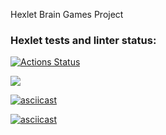 Hexlet Brain Games Project
### Hexlet tests and linter status:
[![Actions Status](https://github.com/MaxKtv/python-project-49/actions/workflows/hexlet-check.yml/badge.svg)](https://github.com/MaxKtv/python-project-49/actions)

<a href="https://codeclimate.com/github/MaxKtv/python-project-49/maintainability"><img src="https://api.codeclimate.com/v1/badges/107a15731a1ffe0766fa/maintainability" /></a>

[![asciicast](https://asciinema.org/a/2sbk6muZk7BQCXt13IyfcWfib.svg)](https://asciinema.org/a/2sbk6muZk7BQCXt13IyfcWfib)

[![asciicast](https://asciinema.org/a/K9SYt8y6JZF3q7SA9I9BLmvX0.svg)](https://asciinema.org/a/K9SYt8y6JZF3q7SA9I9BLmvX0)

